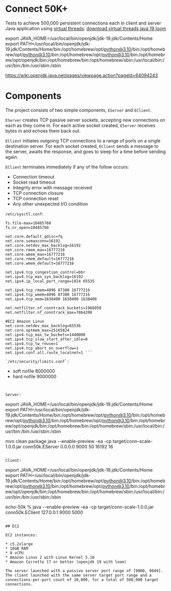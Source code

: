 # Connect 50K+

Tests to achieve 500,000 persistent connections each in client and server
Java application using [virtual threads](https://openjdk.java.net/projects/loom/). [download virtual threads java 19 loom](https://jdk.java.net/19/)

export JAVA_HOME=/usr/local/bin/openjdk/jdk-19.jdk/Contents/Home
export PATH=/usr/local/bin/openjdk/jdk-19.jdk/Contents/Home/bin:/opt/homebrew/opt/python@3.10/bin:/opt/homebrew/opt/python@3.10/bin:/opt/homebrew/opt/python@3.10/bin:/opt/homebrew/opt/openjdk/bin:/opt/homebrew/bin:/opt/homebrew/sbin:/usr/local/bin:/usr/bin:/bin:/usr/sbin:/sbin

https://wiki.openjdk.java.net/pages/viewpage.action?pageId=64094243

# Components

The project consists of two simple components, `EServer` and `EClient`.

`EServer` creates TCP passive server sockets, accepting new connections on each as they come in.
For each active socket created, `EServer` receives bytes in and echoes them back out.

`EClient` initiates outgoing TCP connections to a range of ports on a single destination server.
For each socket created, `EClient` sends a message to the server, awaits the response, and goes to sleep
for a time before sending again.

`EClient` terminates immediately if any of the follow occurs:
* Connection timeout
* Socket read timeout
* Integrity error with message received
* TCP connection closure
* TCP connection reset
* Any other unexpected I/O condition


`/etc/sysctl.conf`:
```
fs.file-max=10485760
fs.nr_open=10485760

net.core.default_qdisc=fq
net.core.somaxconn=16192
net.core.netdev_max_backlog=16192
net.core.rmem_max=16777216
net.core.wmem_max=16777216
net.core.rmem_default=16777216
net.core.wmem_default=16777216

net.ipv4.tcp_congestion_control=bbr
net.ipv4.tcp_max_syn_backlog=16192
net.ipv4.ip_local_port_range=1024 65535

net.ipv4.tcp_rmem=4096 87380 16777216
net.ipv4.tcp_wmem=4096 87380 16777216
net.ipv4.tcp_mem=1638400 1638400 1638400

net.netfilter.nf_conntrack_buckets=1966050
net.netfilter.nf_conntrack_max=7864200

#EC2 Amazon Linux
net.core.netdev_max_backlog=65536
net.core.optmem_max=25165824
net.ipv4.tcp_max_tw_buckets=1440000
net.ipv4.tcp_slow_start_after_idle=0
net.ipv4.tcp_tw_reuse=1 
net.ipv4.tcp_abort_on_overflow=1 
net.ipv4.conf.all.route_localnet=1 ```

`/etc/security/limits.conf`:
```
* soft nofile 8000000
* hard nofile 9000000
```


Server:
```
export JAVA_HOME=/usr/local/bin/openjdk/jdk-19.jdk/Contents/Home
export PATH=/usr/local/bin/openjdk/jdk-19.jdk/Contents/Home/bin:/opt/homebrew/opt/python@3.10/bin:/opt/homebrew/opt/python@3.10/bin:/opt/homebrew/opt/python@3.10/bin:/opt/homebrew/opt/openjdk/bin:/opt/homebrew/bin:/opt/homebrew/sbin:/usr/local/bin:/usr/bin:/bin:/usr/sbin:/sbin

mvn clean package
java --enable-preview -ea -cp target/conn-scale-1.0.0.jar conn50k.EServer 0.0.0.0 9000 50 16192 16

```

Client:
```
export JAVA_HOME=/usr/local/bin/openjdk/jdk-19.jdk/Contents/Home
export PATH=/usr/local/bin/openjdk/jdk-19.jdk/Contents/Home/bin:/opt/homebrew/opt/python@3.10/bin:/opt/homebrew/opt/python@3.10/bin:/opt/homebrew/opt/python@3.10/bin:/opt/homebrew/opt/openjdk/bin:/opt/homebrew/bin:/opt/homebrew/sbin:/usr/local/bin:/usr/bin:/bin:/usr/sbin:/sbin

echo-50k % java --enable-preview -ea -cp target/conn-scale-1.0.0.jar conn50k.EClient 127.0.0.1 9000 5000

```

## EC2

EC2 instances:

* c5.2xlarge
* 16GB RAM
* 8 vCPU
* Amazon Linux 2 with Linux Kernel 5.10
* Amazon Corretto 17 or better (openjdk 19 with loom)

The server launched with a passive server port range of [9000, 9049].
The client launched with the same server target port range and a connections-per-port count of 10,000, for a total of 500,000 target connections.



